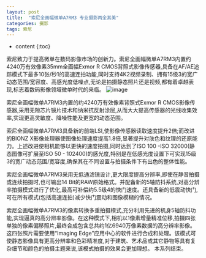 ```yaml
---
layout: post
title:  "索尼全画幅微单A7RM3 专业摄影两全其美"
categories: 摄影
tags: 索尼
---
```


* content
{:toc}

索尼致力于提高微单在数码影像市场的创新力。索尼全画幅微单A7RM3内置约4240万有效像素35mm全画幅Exmor R CMOS背照式影像传感器,具备在AF/AE追踪模式下最多10张/秒1的高速连拍功能,同时支持4K2视频录制、拥有15级3的宽广动态范围/宽容度、高感光度低噪点,无论是拍摄静态照片还是视频,都有着卓越表现,标志着数码影像领域微单时代的来临。
![image](https://github.com/lanhua123/lanhua123.github.io/raw/master/8.jpg)

索尼全画幅微单A7RM3内置的约4240万有效像素背照式Exmor R CMOS影像传感器,采用无隙芯片镜片技术和纳米抗反射涂层,从而大大提高传感器的光线收集效率,实现更高灵敏度、降噪性能及更宽的动态范围。



索尼全画幅微单A7RM3具备新的前端LSI,使影像传感器读取速度提升2倍;而改进的BIONZ X影像处理器使图像处理速度提高1.8倍,显著提升对肤色和纹理的还原能力。上述改进使相机能够以更快的速度拍摄,同时达到了ISO 100 -ISO 32000(静态图像可扩展至ISO 50 - 102400)的感光度,特别是在低感光度设置下可实现15级3的宽广动态范围/宽容度,确保其在不同设置与拍摄条件下有出色的整体性能。

索尼全画幅微单A7RM3采用无低通滤镜设计,更大限度提高分辨率,即使在静音拍摄或连续拍摄时,也可输出14 Bit的RAW原始格式。并配备新的5轴防抖系统,对高分辨率拍摄模式进行了优化,最高可补偿约5.5级4的快门速度。还具备新的低震动快门,可在所有模式(包括高速连拍)减少快门震动和图像模糊的情况。

索尼全画幅微单A7RM3的像素转换多重拍摄模式,充分利用先进的机身5轴防抖功能,实现逼真的高分辨率影像。在这种模式下,相机以1像素增量精准位移,拍摄四张单独的像素偏移照片,最终合成包含总共约1亿6940万像素数据的高分辨率影像。这四张照片需要使用“Imaging Edge”应用中心的软件进行合成和处理。该模式可使静态影像具有更高分辨率和色彩精准度,对于建筑、艺术品或其它静物等具有复杂细节和颜色的拍摄主题来说,该模式拍摄的效果会更加理想。
本系列结束。
